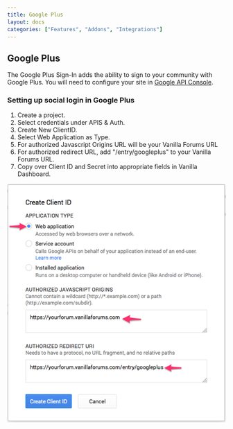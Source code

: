 ```yaml
---
title: Google Plus
layout: docs
categories: ["Features", "Addons", "Integrations"]
---
```


## Google Plus

The Google Plus Sign-In adds the ability to sign to your community with Google Plus. You will need to configure your site in [Google API Console](https://code.google.com/apis/console).

### Setting up social login in Google Plus

1. Create a project.
2. Select credentials under APIS & Auth.
3. Create New ClientID.
4. Select Web Application as Type.
5. For authorized Javascript Origins URL will be your Vanilla Forums URL
6. For authorized redirect URL, add "/entry/googleplus" to your Vanilla Forums URL.
7. Copy over Client ID and Secret into appropriate fields in Vanilla Dashboard.

![Settings in Google Plus](images/Google_Developers_Console_Settings.png)